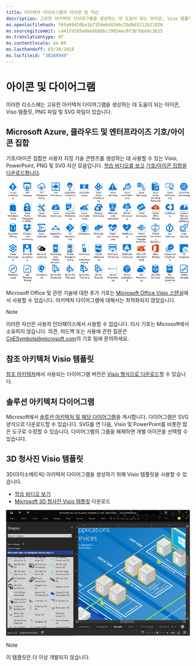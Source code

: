 ```yaml
---
title: 아키텍처 다이어그램의 아이콘 및 자산
description: 고유한 아키텍처 다이어그램을 생성하는 데 도움이 되는 아이콘, Viso 템플릿, PNG 파일 및 SVG 파일
ms.openlocfilehash: f65a09450ba1b7154e6d43bbc7bdb65212b21828
ms.sourcegitcommit: c441fd165e6bebbbbbc19854ec6f3676be9c3b25
ms.translationtype: HT
ms.contentlocale: ko-KR
ms.lasthandoff: 03/30/2018
ms.locfileid: "30269940"
---
```

# <a name="icons-and-diagrams"></a>아이콘 및 다이어그램

이러한 리소스에는 고유한 아키텍처 다이어그램을 생성하는 데 도움이 되는 아이콘, Viso 템플릿, PNG 파일 및 SVG 파일이 있습니다.

## <a name="microsoft-azure-cloud-and-enterprise-symbolicon-set"></a>Microsoft Azure, 클라우드 및 엔터프라이즈 기호/아이콘 집합

기호/아이콘 집합은 사용자 지정 기술 콘텐츠를 생성하는 데 사용할 수 있는 Visio, PowerPoint, PNG 및 SVG 자산 모음입니다.
[학습 비디오를 보고](http://aka.ms/CnESymbolsVideo) [기호/아이콘 집합을 다운로드합니다](http://aka.ms/CnESymbols). 

![클라우드 및 엔터프라이즈 기호/아이콘 집합](./_images/CnESymbols.png)

Microsoft Office 및 관련 기술에 대한 추가 기호는 [Microsoft Office Visio 스텐실](http://www.microsoft.com/download/details.aspx?id=35772)에서 사용할 수 있습니다. 아키텍처 다이어그램에 대해서는 최적화되지 않았습니다.   

> [!NOTE]
> 이러한 자산은 사용자 인터페이스에서 사용할 수 없습니다. 타사 기호는 Microsoft에서 소유하지 않습니다.
> 의견, 피드백 또는 사용에 관한 질문은 [CnESymbols@microsoft.com](mailto:CnESymbols@microsoft.com)의 기호 팀에 문의하세요.

## <a name="reference-architectures-visio-template"></a>참조 아키텍처 Visio 템플릿 

[참조 아키텍처](../reference-architectures/index.md)에서 사용되는 다이어그램 버전은 [Visio 형식으로 다운로드](https://aka.ms/arch-diagrams)할 수 있습니다.

## <a name="solution-architecture-diagrams"></a>솔루션 아키텍처 다이어그램

Microsoft에서 [솔루션 아키텍처 및 해당 다이어그램](https://azure.microsoft.com/solutions/architecture/)을 게시합니다. 다이어그램은 SVG 양식으로 다운로드할 수 있습니다. SVG를 연 다음, Visio 및 PowerPoint를 비롯한 많은 도구로 수정할 수 있습니다. 다이어그램의 그룹을 해제하면 개별 아이콘을 선택할 수 있습니다.   

## <a name="3d-blueprint-visio-template"></a>3D 청사진 Visio 템플릿

3D(아이소메트릭) 아키텍처 다이어그램을 생성하기 위해 Visio 템플릿을 사용할 수 있습니다.

- [학습 비디오 보기](http://aka.ms/3dBlueprintTemplateVideo) 
- [Microsoft 3D 청사진 Visio 템플릿](http://aka.ms/3DBlueprintTemplate) 다운로드

![Microsoft 3D 청사진 Visio 템플릿](./_images/3DBlueprintVisioTemplate.png)

> [!NOTE]
> 이 템플릿은 더 이상 개발되지 않습니다.
